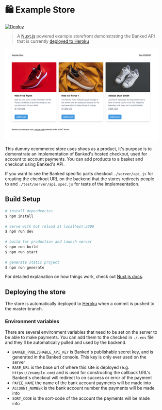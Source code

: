 # 🛍 Example Store

[![Deploy](https://www.herokucdn.com/deploy/button.svg)](https://heroku.com/deploy)

> A [Nuxt.js](https://nuxtjs.org/) powered example storefront demonstrating the Banked API that is currently [deployed to Heroku](https://banked-example-store.herokuapp.com/)

![](./static/images/example-store-screenshot.png)

This dummy ecommerce store uses shoes as a product, it's purpose is to demonstrate an implementation of Banked's hosted checkout, used for account to account payments. You can add products to a basket and checkout using Banked's API.

If you want to see the Banked specific parts checkout `./server/api.js` for creating the checkout URL on the backend that the stores redirects people to and `./test/server/api.spec.js` for tests of the implemeentation.

## Build Setup

``` bash
# install dependencies
$ npm install

# serve with hot reload at localhost:3000
$ npm run dev

# build for production and launch server
$ npm run build
$ npm run start

# generate static project
$ npm run generate
```

For detailed explanation on how things work, check out [Nuxt.js docs](https://nuxtjs.org).

## Deploying the store

The store is automatically deployed to [Heroku](https://banked-example-store.herokuapp.com/) when a commit is pushed to the master branch.

### Environment variables

There are several environment variables that need to be set on the server to be able to make payments. You can add them to the checked in `./.env` file and they'll be automatically pulled and used by the backend.

* `BANKED_PUBLISHABLE_API_KEY` is Banked's publishable secret key, and is generated in the Banked console. This key is only ever used on the server
* `BASE_URL` is the base url of where this site is deployed (e.g. `https://example.com`) and is used for constructing the callback URL's Banked's checkout will redirect to on success or error of the payment
* `PAYEE_NAME` the name of the bank account payments will be made into
* `ACCOUNT_NUMBER` is the bank account number the payments will be made into
* `SORT_CODE` is the sort-code of the account the payments will be made into